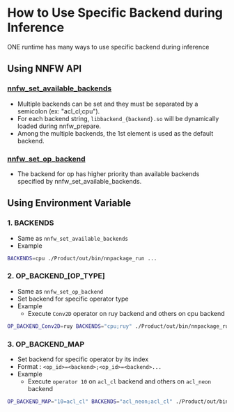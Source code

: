 # How to Use Specific Backend during Inference

ONE runtime has many ways to use specific backend during inference

## Using NNFW API

### [nnfw_set_available_backends](https://github.com/Samsung/ONE/blob/c46ddc04abdb58323fbd38389e6927f003bfaea1/runtime/onert/api/include/nnfw.h#L458)
- Multiple backends can be set and they must be separated by a semicolon (ex: "acl_cl;cpu").
- For each backend string, `libbackend_{backend}.so` will be dynamically loaded during nnfw_prepare.
- Among the multiple backends, the 1st element is used as the default backend.

### [nnfw_set_op_backend](https://github.com/Samsung/ONE/blob/c46ddc04abdb58323fbd38389e6927f003bfaea1/runtime/onert/api/include/nnfw.h#L476)
- The backend for op has higher priority than available backends specified by nnfw_set_available_backends.

## Using Environment Variable

### 1. BACKENDS
- Same as `nnfw_set_available_backends`
- Example
```bash
BACKENDS=cpu ./Product/out/bin/nnpackage_run ...
```

### 2. OP_BACKEND_[OP_TYPE]
- Same as `nnfw_set_op_backend`
- Set backend for specific operator type
- Example
  - Execute `Conv2D` operator on ruy backend and others on cpu backend
```bash
OP_BACKEND_Conv2D=ruy BACKENDS="cpu;ruy" ./Product/out/bin/nnpackage_run ...
```

### 3. OP_BACKEND_MAP
- Set backend for specific operator by its index
- Format : `<op_id>=<backend>;<op_id>=<backend>...`
- Example
  - Execute `operator 10` on `acl_cl` backend and others on `acl_neon` backend
```bash
OP_BACKEND_MAP="10=acl_cl" BACKENDS="acl_neon;acl_cl" ./Product/out/bin/nnpackage_run ...
```
